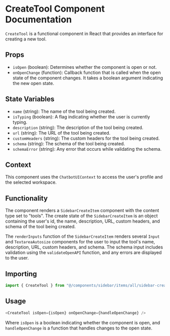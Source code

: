 # CreateTool Component Documentation

`CreateTool` is a functional component in React that provides an interface for creating a new tool.

## Props

- `isOpen` (boolean): Determines whether the component is open or not.
- `onOpenChange` (function): Callback function that is called when the open state of the component changes. It takes a boolean argument indicating the new open state.

## State Variables

- `name` (string): The name of the tool being created.
- `isTyping` (boolean): A flag indicating whether the user is currently typing.
- `description` (string): The description of the tool being created.
- `url` (string): The URL of the tool being created.
- `customHeaders` (string): The custom headers for the tool being created.
- `schema` (string): The schema of the tool being created.
- `schemaError` (string): Any error that occurs while validating the schema.

## Context

This component uses the `ChatbotUIContext` to access the user's profile and the selected workspace.

## Functionality

The component renders a `SidebarCreateItem` component with the content type set to "tools". The create state of the `SidebarCreateItem` is an object containing the user's id, the name, description, URL, custom headers, and schema of the tool being created.

The `renderInputs` function of the `SidebarCreateItem` renders several `Input` and `TextareaAutosize` components for the user to input the tool's name, description, URL, custom headers, and schema. The schema input includes validation using the `validateOpenAPI` function, and any errors are displayed to the user.

## Importing

```javascript
import { CreateTool } from "@/components/sidebar/items/all/sidebar-create-item"
```

## Usage

```javascript
<CreateTool isOpen={isOpen} onOpenChange={handleOpenChange} />
```

Where `isOpen` is a boolean indicating whether the component is open, and `handleOpenChange` is a function that handles changes to the open state.